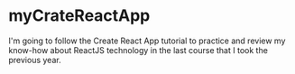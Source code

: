 # myCrateReactApp
I'm going to follow the Create React App tutorial to practice and review my know-how about ReactJS technology in the last course that I took the previous year.
